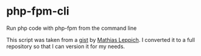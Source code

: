 # php-fpm-cli
Run php code with php-fpm from the command line

This script was taken from a [gist][0] by [Mathias Leppich][1]. I converted it
to a full repository so that I can version it for my needs.

[0]: https://gist.github.com/muhqu/91497df3a110f594b992
[1]: https://github.com/muhqu
